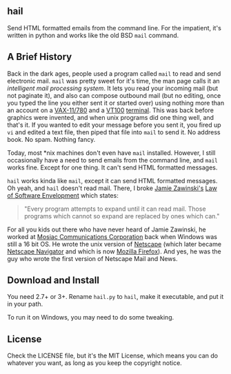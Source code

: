 hail
----

Send HTML formatted emails from the command line.  For the impatient, it's written in python and works like the old BSD `mail` command.

A Brief History
---------------

Back in the dark ages, people used a program called `mail` to read and send electronic mail.  `mail` was pretty sweet for it's time, the man page calls it an _intelligent mail processing system_.  It lets you read your incoming mail (but not paginate it), and also can compose outbound mail (but no editing, once you typed the line you either sent it or started over) using nothing more than an account on a [VAX-11/780](http://www.netbsd.org/images/machines/vax/vax11-780.jpg) and a [VT100](http://vt100.net/docs/vt100-ug/contents.html) [terminal](http://www.catb.org/~esr/writings/taouu/html/graphics/vt100.jpg).  This was back before graphics were invented, and when unix programs did one thing well, and that's it.  If you wanted to edit your message before you sent it, you fired up `vi` and edited a text file, then piped that file into `mail` to send it.  No address book.  No spam.  Nothing fancy.  

Today, most *nix machines don't even have `mail` installed.  However, I still occasionally have a need to send emails from the command line, and `mail` works fine.  Except for one thing.  It can't send HTML formatted messages.

`hail` works kinda like `mail`, except it can send HTML formatted messages.  Oh yeah, and `hail` doesn't read mail.  There, I broke [Jamie Zawinski's](http://www.jwz.org/) [Law of Software Envelopment](http://www.jwz.org/hacks/) which states:

> "Every program attempts to expand until it can read mail. Those
> programs which cannot so expand are replaced by ones which can."

For all you kids out there who have never heard of Jamie Zawinski, he worked at [Mosiac Communications Corporation](http://home.mcom.com/)  back when Windows was still a 16 bit OS. He wrote the unix version of [Netscape](http://home.mcom.com/archives/) (which later became [Netscape Navigator](http://browser.netscape.com/releases) and which is now [Mozilla Firefox](http://www.mozilla.com/firefox)). And yes, he was the guy who wrote the first version of Netscape Mail and News.

Download and Install
--------------------

You need 2.7+ or 3+.  Rename `hail.py` to `hail`, make it executable, and put it in your path.

To run it on Windows, you may need to do some tweaking.

License
-------
Check the LICENSE file, but it's the MIT License, which means you can do whatever you want, as long as you keep the copyright notice.